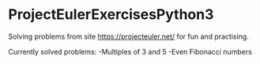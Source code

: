 # ProjectEulerExercisesPython3
Solving problems from site https://projecteuler.net/ for fun and practising.

Currently solved problems:
-Multiples of 3 and 5
-Even Fibonacci numbers

